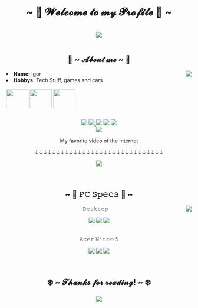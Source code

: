 <body>
<h1 align="center">~ 🥶 𝓦𝓮𝓵𝓬𝓸𝓶𝓮 𝓽𝓸 𝓶𝔂 𝓟𝓻𝓸𝓯𝓲𝓵𝓮 🥶 ~</h1>
<br>
<div align="center">
<img src="http://pa1.narvii.com/7836/aedd2a87ead4ca64f04058d624e6d43470eddadbr1-480-270_00.gif">
</div>
<br>
<div>
<h2 align="center"> 👾 ~ 𝓐𝓫𝓸𝓾𝓽 𝓶𝓮 ~ 👾 </h2>
<img src="https://i.pinimg.com/originals/ce/26/14/ce2614ef4c70f04a2c578f972308f5b6.gif" align="right">
<li>
<b>Name:</b> Igor</li>
<li>
<b>Hobbys:</b> Tech Stuff, games and cars
</li>
 <div style="display: inline_block"><br>
  <img align="center" height="50" width="60" src="https://raw.githubusercontent.com/devicons/devicon/master/icons/javascript/javascript-plain.svg">
  <img align="center" height="50" width="60" src="https://raw.githubusercontent.com/devicons/devicon/master/icons/html5/html5-original.svg">
  <img align="center" height="50" width="60" src="https://raw.githubusercontent.com/devicons/devicon/master/icons/python/python-original.svg">
</div>
  <br>
  <p align="center"> <img src="https://img.shields.io/badge/Windows-0078D6?style=for-the-badge&logo=windows&logoColor=white"/> <a href="https://steamcommunity.com/id/zkingx/"> <img src="https://img.shields.io/badge/Steam-000000?style=for-the-badge&logo=steam&logoColor=white"/> </a> <img src="https://img.shields.io/badge/adobe%20photoshop%20-%2331A8FF.svg?&style=for-the-badge&logo=adobe%20photoshop&logoColor=black"/> <img src="https://img.shields.io/badge/iOS-000000?style=for-the-badge&logo=ios&logoColor=white"/> <img src="https://img.shields.io/badge/Discord-7289DA?style=for-the-badge&logo=discord&logoColor=white"/> <br> <img src="https://img.shields.io/badge/Crunchyroll-F47521?style=for-the-badge&logo=crunchyroll&logoColor=white">
  <div>
  <p align="center"> My favorite video of the internet
  </div>
  <p align="center"> ↓↓↓↓↓↓↓↓↓↓↓↓↓↓↓↓↓↓↓↓↓↓↓↓↓↓↓↓↓↓
  <p align="center">  <a href="https://www.youtube.com/watch?v=d55m03e6qKw"><img src="https://img.shields.io/badge/YouTube-FF0000?style=for-the-badge&logo=youtube&logoColor=white"/> </a>
    <br><br><br>
</div>
<div>
<h2 align="center">            ~ 📇 𝙿𝙲 𝚂𝚙𝚎𝚌𝚜 📇 ~</h2>
<p>
<img src="https://thumbs.gfycat.com/AdorableTanAmericanblackvulture-size_restricted.gif" align="right">
</div>
<div>
<p align="center"> 𝙳𝚎𝚜𝚔𝚝𝚘𝚙
<p align="center"> <img src="https://img.shields.io/badge/Windows%2010-0078D6?style=for-the-badge&logo=windows&logoColor=white"> <img src="https://img.shields.io/badge/AMD-Ryzen_5_3600-ED1C24?style=for-the-badge&logo=amd&logoColor=white"/> <img src="https://img.shields.io/badge/NVIDIA-GTX1650-76B900?style=for-the-badge&logo=nvidia&logoColor=white"/> <br><br>
<p align="center"> 𝙰𝚌𝚎𝚛 𝙽𝚒𝚝𝚛𝚘 𝟻
<p align="center"> <img src="https://img.shields.io/badge/Windows%2010-0078D6?style=for-the-badge&logo=windows&logoColor=white"> <img src="https://img.shields.io/badge/AMD-Ryzen_5_4600H-ED1C24?style=for-the-badge&logo=amd&logoColor=white"> <img src="https://img.shields.io/badge/NVIDIA-GTX1650-76B900?style=for-the-badge&logo=nvidia&logoColor=white">
</p>
<br>
<h2 align="center">❄️ ~ 𝓣𝓱𝓪𝓷𝓴𝓼 𝓯𝓸𝓻 𝓻𝓮𝓪𝓭𝓲𝓷𝓰! ~ ❄️</h2>
<div align="center">
<img src="https://c.tenor.com/BybCTA7jgP4AAAAC/takt-op-destiny.gif">
</div>
</div>
</div>
</body>
